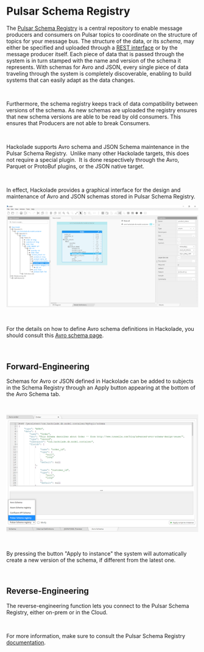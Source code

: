 # Pulsar Schema Registry

The [Pulsar Schema Registry](<https://pulsar.apache.org/docs/en/concepts-schema-registry/> "target=\"\_blank\"") is a central repository to enable message producers and consumers on Pulsar topics to coordinate on the structure of topics for your message bus. The structure of the data, or its *schema*, may either be specified and uploaded through a [REST interface](<http://pulsar.apache.org/admin-rest-api/?version=2.4.2#tag/schemas>) or by the message producer itself. Each piece of data that is passed through the system is in turn stamped with the name and version of the schema it represents. With schemas for Avro and JSON, every single piece of data traveling through the system is completely discoverable, enabling to build systems that can easily adapt as the data changes.

&nbsp;

Furthermore, the schema registry keeps track of data compatibility between versions of the schema. As new schemas are uploaded the registry ensures that new schema versions are able to be read by old consumers. This ensures that Producers are not able to break Consumers. 

&nbsp;

Hackolade supports Avro schema and JSON Schema maintenance in the Pulsar Schema Registry.&nbsp; Unlike many other Hackolade targets, this does not require a special plugin.&nbsp; It is done respectively through the Avro, Parquet or ProtoBuf plugins, or the JSON native target.

&nbsp;

In effect, Hackolade provides a graphical interface for the design and maintenance of Avro and JSON schemas stored in Pulsar Schema Registry.

![Pulsar workspace](<lib/Avro%20workspace.png>)

&nbsp;

For the details on how to define Avro schema definitions in Hackolade, you should consult this [Avro schema page](<Avroschema.md>).

&nbsp;

## Forward-Engineering

Schemas for Avro or JSON defined in Hackolade can be added to subjects in the Schema Registry through an Apply button appearing at the bottom of the Avro Schema tab.

&nbsp;

![Pulsar Schema Registry forward-engineering](<lib/Pulsar%20Schema%20Registry%20forward-engineering.png>)

&nbsp;

By pressing the button "Apply to instance" the system will automatically create a new version of the schema, if different from the latest one.

&nbsp;

## Reverse-Engineering

The reverse-engineering function lets you connect to the Pulsar Schema Registry, either on-prem or in the Cloud. &nbsp;

&nbsp;

For more information, make sure to consult the Pulsar Schema Registry [documentation](<https://pulsar.apache.org/docs/en/schema-get-started/> "target=\"\_blank\"").

&nbsp;

